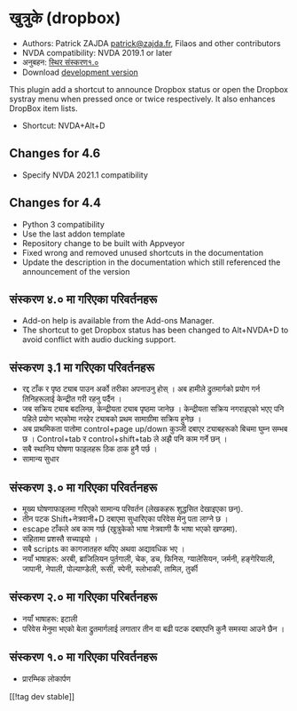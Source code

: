 # खुत्रुके (dropbox) #

* Authors: Patrick ZAJDA <patrick@zajda.fr>, Filaos and other contributors
* NVDA compatibility: NVDA 2019.1 or later
* अनुबहन: [स्थिर संस्करण१.०][1]
* Download [development version][2]

This plugin add a shortcut to announce Dropbox status or open the Dropbox
systray menu when pressed once or twice respectively.  It also enhances
DropBox item lists.

* Shortcut: NVDA+Alt+D


## Changes for 4.6 ##

* Specify NVDA 2021.1 compatibility

## Changes for 4.4 ##

* Python 3 compatibility
* Use the last addon template
* Repository change to be built with Appveyor
* Fixed wrong and removed unused shortcuts in the documentation
* Update the description in the documentation which still referenced the
  announcement of the version

## संस्करण ४.० मा गरिएका परिवर्तनहरू  ##

* Add-on help is available from the Add-ons Manager.
* The shortcut to get Dropbox status has been changed to Alt+NVDA+D to avoid
  conflict with audio ducking support.

## संस्करण ३.1 मा गरिएका परिवर्तनहरू  ##

* रद्द टाँक र पृष्ठ ट्याब पाउन अर्को तरीका अपनाउनु होस् । अब हामीले
  द्रुतमार्गको प्रयोग गर्न तिनिहरूलाई केन्द्रीत गरी रहनु पर्दैन ।
* जब सक्रिय ट्याब बदलिन्छ, केन्द्रीयता ट्याब पृष्ठमा जानेछ । केन्द्रीयता
  सक्रिय नगराइएको भएए पनि पहिले प्रयोग भएकोमा नरहेर ट्याबको प्रथम सामाग्रीमा
  सक्रिय हुनेछ ।
* अब प्राथमिकता पातोमा control+page up/down कुञ्जी दबाएर ट्याबहरूको बिचमा
  घुम्न सम्भब छ । Control+tab र control+shift+tab ले अझै पनि काम गर्ने छन् ।
* सबै स्थानिय घोषणा फाइलहरू ठिक ठाक हुनै पर्छ ।
* सामान्य सुधार

## संस्करण ३.० मा गरिएका परिवर्तनहरू  ##

* मूख्य घोषणाफाइलमा गरिएको सामान्य परिवर्तन (लेखकहरू शुद्धसित देखाइएका छन्).
* तीन पटक Shift+नेत्रवानी+D दबाएमा सुधारिएका परिवेस मेनु पता लाग्ने छ ।
* escape टाँकले अब काम गर्छ (खुत्रुकेको भाषा नेत्रवाणी कै भाषा भएको खण्डमा).
* संहितामा प्रशस्तै सच्याइयो ।
* सबै scripts का कागजातहरु थपिए अथवा अद्यावधिक भए । 
* नयाँ भाषाहरू: अरबी, ब्राजिलियन पुर्तगाली, चेक, डच, फिनिस, ग्यालेसियन,
  जर्मनी, हङ्गेरियाली, जापानी, नेपाली, पोल्याण्डेली, रूसी, स्पेनी, स्लोभाकी,
  तामिल, तुर्की

## संस्करण २.० मा गरिएका परिबर्तनहरू ##

* नयाँ भाषाहरू: इटाली
* परिवेस मेनुमा भएको बेला द्रुतमार्गलाई लगातार तीन वा बढी पटक दबाएपनि कुनै
  समस्या आउने छैन ।

## संस्करण १.० मा गरिएका परिवर्तनहरू  ##

* प्रारम्भिक लोकार्पण

[[!tag dev stable]]

[1]: https://addons.nvda-project.org/files/get.php?file=dx

[2]: https://addons.nvda-project.org/files/get.php?file=dx-dev
